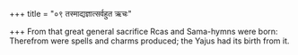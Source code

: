 +++
title = "०९ तस्माद्यज्ञात्सर्वहुत ऋचः"

+++
From that great general sacrifice Rcas and Sama-hymns were born:  
     Therefrom were spells and charms produced; the Yajus had its birth from it.